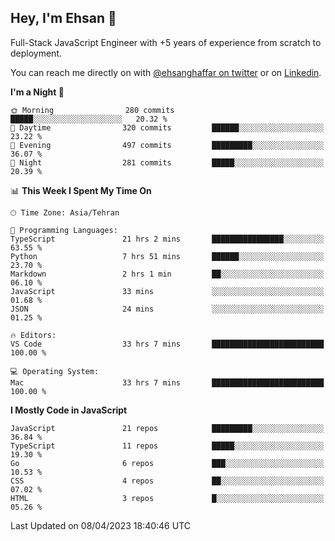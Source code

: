 ## Hey, I'm Ehsan 👋
<!-- <img src="https://user-images.githubusercontent.com/1303154/88677602-1635ba80-d120-11ea-84d8-d263ba5fc3c0.gif" width="20px" alt="hi"> -->

Full-Stack JavaScript Engineer with +5 years of experience from scratch to deployment.
<!-- My major stack in Front-End development is Angular and Laravel but not limited to that. -->
<!-- My preferred Database is MongoDB -->
<!-- Aspiring Developer(focused on FrontEnd) which interested in the assembly programming language. -->

<!-- - 🔭 I’m currently working on [Komodoro](https://komodoro.io), [fullestStack](https://github.com/neekware/FullestStack) and [PlotSet](http://plotset.com/). -->
<!-- - 📒 Getting Started with C++ Programming Language. -->
<!-- 🌱 I’m currently learning something. -->
<!-- - 😄 I enjoy Python, C/C++ and assembly -->

<!-- **📫 How to reach me:** -->

You can reach me directly on with [@ehsanghaffar on twitter](https://twitter.com/ehsanghaffarii) or on [Linkedin](https://www.linkedin.com/in/ehsanghaffarii).

<!-- [![twitter](https://img.shields.io/twitter/url?color=blue&label=twitter&logo=twitter&style=plastic&url=https%3A%2F%2Ftwitter.com%2Fehsanghaffar%2Ffollow)](https://twitter.com/ehsanghaffar) -->
<!-- [![Instagram](https://img.shields.io/badge/Instagram%20Page-Follow-E4405F?logo=instagram)](https://www.instagram.com/ehsanghaffarii) -->
<!-- [![LinkedIn](https://img.shields.io/badge/LinkedIn-Follow-0077B5?logo=linkedin)](https://www.linkedin.com/in/ehsanghaffarii) -->

<!-- [![wakatime](https://wakatime.com/badge/user/f0b0dc2d-d692-4e9a-a6ed-667b80d7dd34.svg)](https://wakatime.com/@ehsandev)
![](https://komarev.com/ghpvc/?username=ehsanghaffar) -->

<!-- #### 💾 Which technology I know?

[![TypeScript](https://badgen.net/badge/icon/typescript?icon=typescript&label)](https://typescriptlang.org)
![JavaScript](https://img.shields.io/badge/javascript-%23323330.svg?style=flat-squire&logo=javascript&logoColor=%23F7DF1E)
![Angular](https://img.shields.io/badge/angular-%23DD0031.svg?style=flat-squire&logo=angular&logoColor=white)
![Aurelia](https://img.shields.io/badge/aurelia-%23ED2B88.svg?style=flat-squire&logo=aurelia&logoColor=fff) -->

 
<!-- ![ehsanghaffar's Stats](https://github-readme-stats.vercel.app/api?username=ehsanghaffar&theme=vue-dark&show_icons=true&hide_border=false&count_private=true) -->


<!-- ![ehsanghaffar's Top Languages](https://github-readme-stats.vercel.app/api/top-langs/?username=ehsanghaffar&hide=html,blade,handlebars,php,css&theme=vue-dark&show_icons=true&hide_border=false&layout=compact) -->


<!--START_SECTION:waka-->
**I'm a Night 🦉** 

```text
🌞 Morning                280 commits         █████░░░░░░░░░░░░░░░░░░░░   20.32 % 
🌆 Daytime                320 commits         ██████░░░░░░░░░░░░░░░░░░░   23.22 % 
🌃 Evening                497 commits         █████████░░░░░░░░░░░░░░░░   36.07 % 
🌙 Night                  281 commits         █████░░░░░░░░░░░░░░░░░░░░   20.39 % 
```


📊 **This Week I Spent My Time On** 

```text
🕑︎ Time Zone: Asia/Tehran

💬 Programming Languages: 
TypeScript               21 hrs 2 mins       ████████████████░░░░░░░░░   63.55 % 
Python                   7 hrs 51 mins       ██████░░░░░░░░░░░░░░░░░░░   23.70 % 
Markdown                 2 hrs 1 min         ██░░░░░░░░░░░░░░░░░░░░░░░   06.10 % 
JavaScript               33 mins             ░░░░░░░░░░░░░░░░░░░░░░░░░   01.68 % 
JSON                     24 mins             ░░░░░░░░░░░░░░░░░░░░░░░░░   01.25 % 

🔥 Editors: 
VS Code                  33 hrs 7 mins       █████████████████████████   100.00 % 

💻 Operating System: 
Mac                      33 hrs 7 mins       █████████████████████████   100.00 % 
```

**I Mostly Code in JavaScript** 

```text
JavaScript               21 repos            █████████░░░░░░░░░░░░░░░░   36.84 % 
TypeScript               11 repos            █████░░░░░░░░░░░░░░░░░░░░   19.30 % 
Go                       6 repos             ███░░░░░░░░░░░░░░░░░░░░░░   10.53 % 
CSS                      4 repos             ██░░░░░░░░░░░░░░░░░░░░░░░   07.02 % 
HTML                     3 repos             █░░░░░░░░░░░░░░░░░░░░░░░░   05.26 % 
```




 Last Updated on 08/04/2023 18:40:46 UTC
<!--END_SECTION:waka-->
